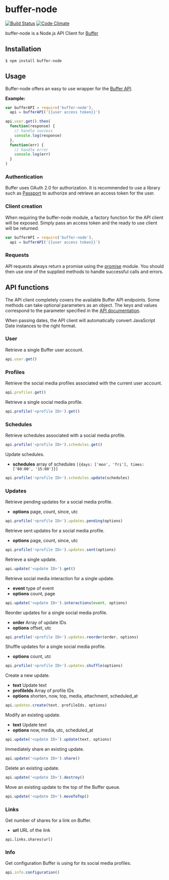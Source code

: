 # buffer-node
[![Build Status](https://img.shields.io/travis/matthistuff/buffer-node/master.svg?style=flat)](https://travis-ci.org/matthistuff/buffer-node) [![Code Climate](http://img.shields.io/codeclimate/github/matthistuff/buffer-node.svg?style=flat)](https://codeclimate.com/github/matthistuff/buffer-node)

buffer-node is a Node.js API Client for [Buffer](https://bufferapp.com/app)

## Installation
    $ npm install buffer-node

## Usage
Buffer-node offers an easy to use wrapper for the [Buffer API](https://bufferapp.com/developers/api).

**Example:**
```js
var bufferAPI = require('buffer-node'),
  api = bufferAPI('{{user access token}}')

api.user.get().then(
  function(response) {
    // handle success
    console.log(response)
  },
  function(err) {
    // handle error
    console.log(err)
  }
)
```

### Authentication
Buffer uses OAuth 2.0 for authorization. It is recommended to use a library such as [Passport](http://passportjs.org) to authorize and retrieve an access token for the user.

### Client creation
When requiring the buffer-node module, a factory function for the API client will be exposed. Simply pass an access token and the ready to use client will be returned.

```js
var bufferAPI = require('buffer-node'),
  api = bufferAPI('{{user access token}}')
```
  
### Requests
API requests always return a promise using the [promise](https://www.npmjs.org/package/promise) module. You should then use one of the supplied methods to handle successful calls and errors.

## API functions
The API client completely covers the available Buffer API endpoints. Some methods can take optional parameters as an object. The keys and values correspond to the parameter specified in the [API documentation](https://bufferapp.com/developers/api).

When passing dates, the API client will automatically convert JavaScript Date instances to the right format.

### User
Retrieve a single Buffer user account.

```js
api.user.get()
```

### Profiles
Retrieve the social media profiles associated with the current user account.

```js
api.profiles.get()
```

Retrieve a single social media profile.

```js
api.profile('<profile ID>').get()
```

### Schedules
Retrieve schedules associated with a social media profile.

```js
api.profile('<profile ID>').schedules.get()
```

Update schedules.

* **schedules** array of schedules ```[{days: ['mon', 'fri'], times: ['08:00', '15:00']}]```

```js
api.profile('<profile ID>').schedules.update(schedules)
```

### Updates
Retrieve pending updates for a social media profile.

* **options** page, count, since, utc

```js
api.profile('<profile ID>').updates.pending(options)
```

Retrieve sent updates for a social media profile.

* **options** page, count, since, utc

```js
api.profile('<profile ID>').updates.sent(options)
```

Retrieve a single update.

```js
api.update('<update ID>').get()
```

Retrieve social media interaction for a single update.

* **event** type of event
* **options** count, page

```js
api.update('<update ID>').interactions(event, options)
```

Reorder updates for a single social media profile.

* **order** Array of update IDs
* **options** offset, utc

```js
api.profile('<profile ID>').updates.reorder(order, options)
```

Shuffle updates for a single social media profile.

* **options** count, utc

```js
api.profile('<profile ID>').updates.shuffle(options)
```

Create a new update.

* **text** Update text
* **profileIds** Array of profile IDs
* **options** shorten, now, top, media, attachment, scheduled_at

```js
api.updates.create(text, profileIds, options)
```

Modify an existing update.

* **text** Update text
* **options** now, media, utc, scheduled_at

```js
api.update('<update ID>').update(text, options)
```

Immediately share an existing update.

```js
api.update('<update ID>').share()
```

Delete an existing update.

```js
api.update('<update ID>').destroy()
```

Move an existing update to the top of the Buffer queue.

```js
api.update('<update ID>').moveToTop()
```

### Links
Get number of shares for a link on Buffer.

* **url** URL of the link

```
api.links.shares(url)
```

### Info
Get configuration Buffer is using for its social media profiles.

```js
api.info.configuration()
```